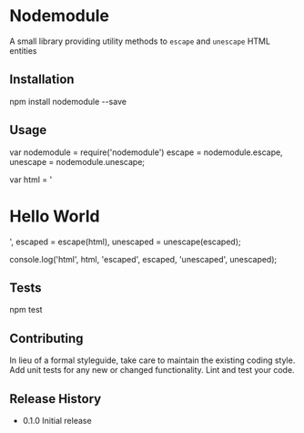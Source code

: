 Nodemodule
=========

A small library providing utility methods to `escape` and `unescape` HTML entities

## Installation

  npm install nodemodule --save

## Usage

  var nodemodule = require('nodemodule')
      escape = nodemodule.escape,
      unescape = nodemodule.unescape;

  var html = '<h1>Hello World</h1>',
      escaped = escape(html),
      unescaped = unescape(escaped);

  console.log('html', html, 'escaped', escaped, 'unescaped', unescaped);

## Tests

  npm test

## Contributing

In lieu of a formal styleguide, take care to maintain the existing coding style.
Add unit tests for any new or changed functionality. Lint and test your code.

## Release History

* 0.1.0 Initial release
